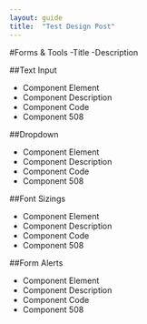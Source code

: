 ```yaml
---
layout: guide
title:  "Test Design Post"
---
```


#Forms & Tools
-Title
-Description

##Text Input
- Component Element 
- Component Description 
- Component Code
- Component 508

##Dropdown
- Component Element 
- Component Description 
- Component Code
- Component 508

##Font Sizings
- Component Element 
- Component Description 
- Component Code
- Component 508

##Form Alerts
- Component Element 
- Component Description 
- Component Code
- Component 508
